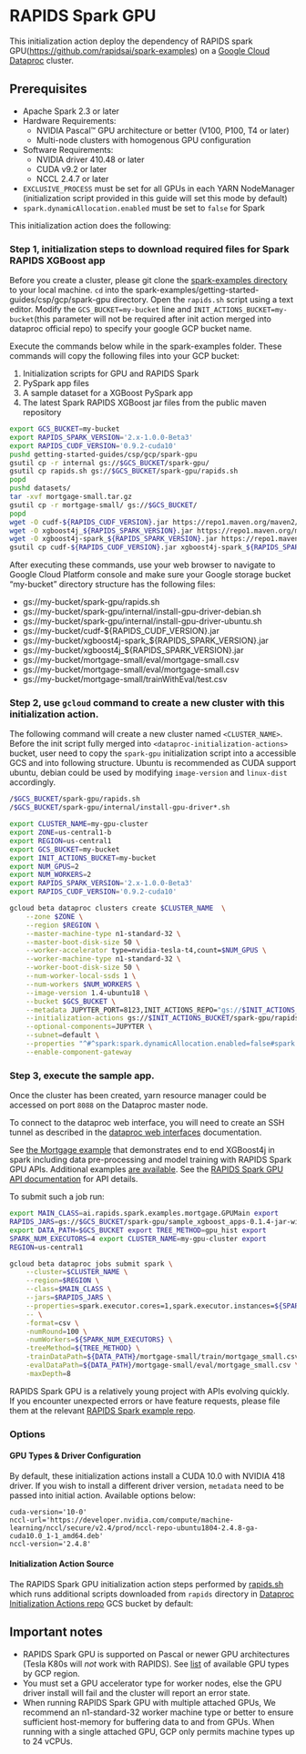 # RAPIDS Spark GPU

This initialization action deploy the dependency of RAPIDS spark
GPU(https://github.com/rapidsai/spark-examples) on a
[Google Cloud Dataproc](https://cloud.google.com/dataproc) cluster.

## Prerequisites

*   Apache Spark 2.3 or later
*   Hardware Requirements:
    *   NVIDIA Pascal™ GPU architecture or better (V100, P100, T4 or later)
    *   Multi-node clusters with homogenous GPU configuration
*   Software Requirements:
    *   NVIDIA driver 410.48 or later
    *   CUDA v9.2 or later
    *   NCCL 2.4.7 or later
*   `EXCLUSIVE_PROCESS` must be set for all GPUs in each YARN NodeManager
    (initialization script provided in this guide will set this mode by
    default)
*   `spark.dynamicAllocation.enabled` must be set to `false` for Spark

This initialization action does the following:

### Step 1, initialization steps to download required files for Spark RAPIDS XGBoost app

Before you create a cluster, please git clone the
[spark-examples directory](https://github.com/rapidsai/spark-examples) to your
local machine. `cd` into the
spark-examples/getting-started-guides/csp/gcp/spark-gpu directory. Open the
`rapids.sh` script using a text editor. Modify the `GCS_BUCKET=my-bucket` line
and `INIT_ACTIONS_BUCKET=my-bucket`(this parameter will not be required after
init action merged into dataproc official repo) to specify your google GCP
bucket name.

Execute the commands below while in the spark-examples folder. These commands
will copy the following files into your GCP bucket:

1.  Initialization scripts for GPU and RAPIDS Spark
2.  PySpark app files
3.  A sample dataset for a XGBoost PySpark app
4.  The latest Spark RAPIDS XGBoost jar files from the public maven repository

```bash
export GCS_BUCKET=my-bucket
export RAPIDS_SPARK_VERSION='2.x-1.0.0-Beta3'
export RAPIDS_CUDF_VERSION='0.9.2-cuda10'
pushd getting-started-guides/csp/gcp/spark-gpu
gsutil cp -r internal gs://$GCS_BUCKET/spark-gpu/
gsutil cp rapids.sh gs://$GCS_BUCKET/spark-gpu/rapids.sh
popd
pushd datasets/
tar -xvf mortgage-small.tar.gz
gsutil cp -r mortgage-small/ gs://$GCS_BUCKET/
popd
wget -O cudf-${RAPIDS_CUDF_VERSION}.jar https://repo1.maven.org/maven2/ai/rapids/cudf/${RAPIDS_CUDF_VERSION%-*}/cudf-${RAPIDS_CUDF_VERSION}.jar
wget -O xgboost4j_${RAPIDS_SPARK_VERSION}.jar https://repo1.maven.org/maven2/ai/rapids/xgboost4j_${RAPIDS_SPARK_VERSION/-/\/}/xgboost4j_${RAPIDS_SPARK_VERSION}.jar
wget -O xgboost4j-spark_${RAPIDS_SPARK_VERSION}.jar https://repo1.maven.org/maven2/ai/rapids/xgboost4j-spark_${RAPIDS_SPARK_VERSION/-/\/}/xgboost4j-spark_${RAPIDS_SPARK_VERSION}.jar
gsutil cp cudf-${RAPIDS_CUDF_VERSION}.jar xgboost4j-spark_${RAPIDS_SPARK_VERSION}.jar xgboost4j_${RAPIDS_SPARK_VERSION}.jar gs://$GCS_BUCKET/
```

After executing these commands, use your web browser to navigate to Google Cloud
Platform console and make sure your Google storage bucket “my-bucket” directory
structure has the following files:

*   gs://my-bucket/spark-gpu/rapids.sh
*   gs://my-bucket/spark-gpu/internal/install-gpu-driver-debian.sh
*   gs://my-bucket/spark-gpu/internal/install-gpu-driver-ubuntu.sh
*   gs://my-bucket/cudf-${RAPIDS_CUDF_VERSION}.jar
*   gs://my-bucket/xgboost4j-spark_${RAPIDS_SPARK_VERSION}.jar
*   gs://my-bucket/xgboost4j_${RAPIDS_SPARK_VERSION}.jar
*   gs://my-bucket/mortgage-small/eval/mortgage-small.csv
*   gs://my-bucket/mortgage-small/eval/mortgage-small.csv
*   gs://my-bucket/mortgage-small/trainWithEval/test.csv

### Step 2, use `gcloud` command to create a new cluster with this initialization action.

The following command will create a new cluster named `<CLUSTER_NAME>`. Before
the init script fully merged into `<dataproc-initialization-actions>` bucket,
user need to copy the `spark-gpu` initialization script into a accessible GCS
and into following structure. Ubuntu is recommended as CUDA support ubuntu,
debian could be used by modifying `image-version` and `linux-dist` accordingly.

```bash
/$GCS_BUCKET/spark-gpu/rapids.sh
/$GCS_BUCKET/spark-gpu/internal/install-gpu-driver*.sh

export CLUSTER_NAME=my-gpu-cluster
export ZONE=us-central1-b
export REGION=us-central1
export GCS_BUCKET=my-bucket
export INIT_ACTIONS_BUCKET=my-bucket
export NUM_GPUS=2
export NUM_WORKERS=2
export RAPIDS_SPARK_VERSION='2.x-1.0.0-Beta3'
export RAPIDS_CUDF_VERSION='0.9.2-cuda10'

gcloud beta dataproc clusters create $CLUSTER_NAME  \
    --zone $ZONE \
    --region $REGION \
    --master-machine-type n1-standard-32 \
    --master-boot-disk-size 50 \
    --worker-accelerator type=nvidia-tesla-t4,count=$NUM_GPUS \
    --worker-machine-type n1-standard-32 \
    --worker-boot-disk-size 50 \
    --num-worker-local-ssds 1 \
    --num-workers $NUM_WORKERS \
    --image-version 1.4-ubuntu18 \
    --bucket $GCS_BUCKET \
    --metadata JUPYTER_PORT=8123,INIT_ACTIONS_REPO="gs://$INIT_ACTIONS_BUCKET",linux-dist="ubuntu",GCS_BUCKET="gs://$GCS_BUCKET" \
    --initialization-actions gs://$INIT_ACTIONS_BUCKET/spark-gpu/rapids.sh \
    --optional-components=JUPYTER \
    --subnet=default \
    --properties "^#^spark:spark.dynamicAllocation.enabled=false#spark:spark.shuffle.service.enabled=false#spark:spark.submit.pyFiles=/usr/lib/spark/python/lib/xgboost4j-spark_${RAPIDS_SPARK_VERSION}.jar#spark:spark.jars=/usr/lib/spark/jars/xgboost4j-spark_${RAPIDS_SPARK_VERSION}.jar,/usr/lib/spark/jars/xgboost4j_${RAPIDS_SPARK_VERSION}.jar,/usr/lib/spark/jars/cudf-${RAPIDS_CUDF_VERSION}.jar" \
    --enable-component-gateway
```

### Step 3, execute the sample app.

Once the cluster has been created, yarn resource manager could be accessed on
port `8088` on the Dataproc master node.

To connect to the dataproc web interface, you will need to create an SSH tunnel
as described in the
[dataproc web interfaces](https://cloud.google.com/dataproc/cluster-web-interfaces)
documentation.

See
[the Mortgage example](https://github.com/rapidsai/spark-examples/tree/master/examples/apps/scala/src/main/scala/ai/rapids/spark/examples/mortgage)
that demonstrates end to end XGBoost4j in spark including data pre-processing
and model training with RAPIDS Spark GPU APIs. Additional examples
[are available](https://github.com/rapidsai/spark-examples/tree/master/examples).
See the
[RAPIDS Spark GPU API documentation](https://github.com/rapidsai/spark-examples/tree/master/api-docs)
for API details.

To submit such a job run:

```bash
export MAIN_CLASS=ai.rapids.spark.examples.mortgage.GPUMain export
RAPIDS_JARS=gs://$GCS_BUCKET/spark-gpu/sample_xgboost_apps-0.1.4-jar-with-dependencies.jar
export DATA_PATH=$GCS_BUCKET export TREE_METHOD=gpu_hist export
SPARK_NUM_EXECUTORS=4 export CLUSTER_NAME=my-gpu-cluster export
REGION=us-central1

gcloud beta dataproc jobs submit spark \
    --cluster=$CLUSTER_NAME \
    --region=$REGION \
    --class=$MAIN_CLASS \
    --jars=$RAPIDS_JARS \
    --properties=spark.executor.cores=1,spark.executor.instances=${SPARK_NUM_EXECUTORS},spark.executor.memory=8G,spark.executorEnv.LD_LIBRARY_PATH=/usr/local/lib/x86_64-linux-gnu:/usr/local/cuda-10.0/lib64:${LD_LIBRARY_PATH} \
    -- \
    -format=csv \
    -numRound=100 \
    -numWorkers=${SPARK_NUM_EXECUTORS} \
    -treeMethod=${TREE_METHOD} \
    -trainDataPath=${DATA_PATH}/mortgage-small/train/mortgage_small.csv \
    -evalDataPath=${DATA_PATH}/mortgage-small/eval/mortgage_small.csv \
    -maxDepth=8
```

RAPIDS Spark GPU is a relatively young project with APIs evolving quickly. If
you encounter unexpected errors or have feature requests, please file them at
the relevant
[RAPIDS Spark example repo](https://github.com/rapidsai/spark-examples).

### Options

#### GPU Types & Driver Configuration

By default, these initialization actions install a CUDA 10.0 with NVIDIA 418
driver. If you wish to install a different driver version, `metadata` need to be
passed into initial action. Available options below:

```
cuda-version='10-0'
nccl-url='https://developer.nvidia.com/compute/machine-learning/nccl/secure/v2.4/prod/nccl-repo-ubuntu1804-2.4.8-ga-cuda10.0_1-1_amd64.deb'
nccl-version='2.4.8'
```

#### Initialization Action Source

The RAPIDS Spark GPU initialization action steps performed by
[rapids.sh](rapids.sh) which runs additional scripts downloaded from `rapids`
directory in
[Dataproc Initialization Actions repo](https://pantheon.corp.google.com/storage/browser/dataproc-initialization-actions)
GCS bucket by default:

## Important notes

*   RAPIDS Spark GPU is supported on Pascal or newer GPU architectures (Tesla
    K80s will _not_ work with RAPIDS). See
    [list](https://cloud.google.com/compute/docs/gpus/) of available GPU types
    by GCP region.
*   You must set a GPU accelerator type for worker nodes, else the GPU driver
    install will fail and the cluster will report an error state.
*   When running RAPIDS Spark GPU with multiple attached GPUs, We recommend an
    n1-standard-32 worker machine type or better to ensure sufficient
    host-memory for buffering data to and from GPUs. When running with a single
    attached GPU, GCP only permits machine types up to 24 vCPUs.
